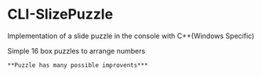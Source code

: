 # CLI-SlizePuzzle
Implementation of a slide puzzle in the console with C++(Windows Specific)

<p>
	Simple 16 box puzzles to arrange numbers 
	
	**Puzzle has many possible improvents***
</p>
